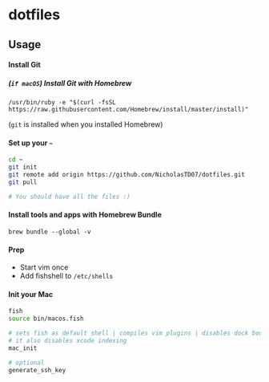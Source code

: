 # dotfiles

## Usage

#### Install Git

##### (`if macOS`) Install Git with Homebrew

`/usr/bin/ruby -e "$(curl -fsSL https://raw.githubusercontent.com/Homebrew/install/master/install)"`

(`git` is installed when you installed Homebrew)

#### Set up your `~`

```sh
cd ~
git init
git remote add origin https://github.com/NicholasTD07/dotfiles.git
git pull

# You should have all the files :)
```

#### Install tools and apps with Homebrew Bundle

`brew bundle --global -v`

#### Prep

- Start vim once
- Add fishshell to `/etc/shells`

#### Init your Mac

```sh
fish
source bin/macos.fish

# sets fish as default shell | compiles vim plugins | disables dock bouncing icons
# it also disables xcode indexing
mac_init

# optional
generate_ssh_key
```

